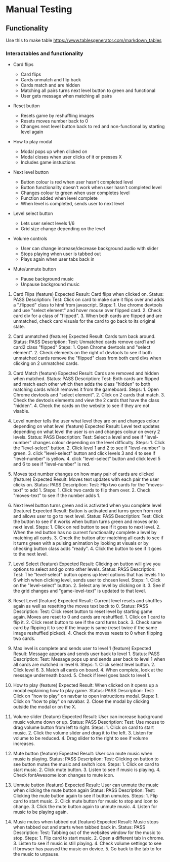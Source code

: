 # Manual Testing


## Functionality


Use this to make table https://www.tablesgenerator.com/markdown_tables


### Interactables and functionality 

- Card flips
    - Card flips
    - Cards unmatch and flip back
    - Cards match and are hidden
    - Matching all pairs turns next level button to green and functional
    - User gets message when matching all pairs

- Reset button
    - Resets game by reshuffling images
    - Resets moves number back to 0
    - Changes next level button back to red and non-functional by starting level again

- How to play modal
    - Modal pops up when clicked on
    - Modal closes when user clicks of it or presses X
    - Includes game instuctions


- Next level button
    - Button colour is red when user hasn't completed level
    - Button functionality doesn't work when user hasn't completed level
    - Changes colour to green when user completes level
    - Function added when level complete
    - When level is completed, sends user to next level 


- Level select button
    - Lets user select levels 1/6
    - Grid size change depending on the level

- Volume controls
    - User can change increase/decrease background audio with slider
    - Stops playing when user is tabbed out
    - Plays again when user tabs back in

- Mute/unmute button
    - Pause background music
    - Unpause background music

1. Card Flips (feature) Expected Result: Card flips when clicked on.  Status: PASS      Description: Test: Click on card to make sure it flips over and adds a ".flipped" class to html from javascript. Steps: 1. Use chrome devtools and use "select element" and hover mouse over flipped card.  2. Check card div for a class of "flipped". 3. When both cards are flipped and are unmatched, check card visuals for the card to go back to its original state. 



2. Card unmatched (feature) Expected Result: Cards turn back around.  Status: PASS    Description: Test: Unmatched cards remove card1 and card2 class "flipped" Steps: 1. Open Chrome devtools and "select element". 2. Check elements on the right of devtools to see if both unmatched cards remove the "flipped" class from both card divs when clicking on 2 unmatched cards.



3. Card Match (feature) Expected Result: Cards are removed and hidden when matched.  Status: PASS     Description: Test: Both cards are flipped and match each other which then adds the class "hidden" to both matching cards which removes it from the gameboard. Steps: 1. Open Chrome devtools and "select element". 2. Click on 2 cards that match.  3. Check the devtools elements and view the 2 cards that have the class "hidden". 4. Check the cards on the website to see if they are not visable.


4. Level number tells the user what level they are on and changes colour depending on what level (feature)  Expected Result: Level text updates depending on what level the user is on and changes colour on every 2 levels.  Status: PASS   Description: Test: Select a level and see if "level-number" changes colour depending on the level difficulty. Steps: 1. Click the "level-select" button. 2. Click level 1 and 2 to see if "level-number" is green. 3. click "level-select" button and click levels 3 and 4 to see if "level-number" is yellow. 4. click "level-select" button and click level 5 and 6 to see if "level-number" is red.



5. Moves text number changes on how many pair of cards are clicked (feature) Expected Result: Moves text updates with each pair the user clicks on.  Status: PASS     Description: Test: Flip two cards for the "moves-text" to add 1. Steps: 1. Click two cards to flip them over. 2. Check "moves-text" to see if the number adds 1. 



6. Next level button turns green and is activated when you complete level (feature) Expected Result: Button is activated and turns green from red and allows user to go to next level.  Status: PASS     Description: Test: Click the button to see if it works when button turns green and moves onto next level. Steps: 1. Click on red button to see if it goes to next level. 2. When the red button has no current functionality complete a level by matching all cards. 3. Check the button after matching all cards to see if it turns green with a pulsing animation by looking at visuals or by checking button class adds "ready". 4. Click the button to see if it goes to the next level.


7. Level Select (feature) Expected Result: Clicking on button will give you options to select and go onto other levels.   Status: PASS     Description: Test: The "level-select" button opens up level options that has levels 1 to 6 which when clicking level, sends user to chosen level. Steps: 1. Click on the "level-select" button. 2. Select any level by clicking on it. 3. See if the grid changes and "game-level-text" is updated to that level.



8. Reset Level (feature) Expected Result: Current level resets and shuffles again as well as resetting the moves text back to 0.  Status: PASS   Description: Test: Click reset button to reset level by starting game again. Moves are reset to 0 and cards are reshuffled. 1. Click on 1 card to flip it. 2. Click reset button to see if the card turns back. 3. Check same card by flipping it to see if the image is same (reset twice if the same image reshuffled picked). 4. Check the moves resets to 0 when flipping two cards.


9. Max level is complete and sends user to level 1 (feature) Expected Result: Message appears and sends user back to level 1.  Status: PASS     Description:  Test: Message pops up and sends user back to level 1 when all cards are matched in level 6. Steps: 1. Click select level button. 2. Click level 6. 3. Match all cards on board. 4. When complete, look at the message underneath board. 5. Check if level goes back to level 1.


10. How to play (feature) Expected Result: When clicked on it opens up a modal explaining how to play game.  Status: PASS    Description: Test:  Click on "how to play" on navbar to open instructions modal. Steps: 1. Click on "how to play" on navabar. 2. Close the modal by clicking outside the modal or on the X.


11. Volume slider (feature) Expected Result: User can increase background music volume down or up.  Status: PASS    Description: Test: Use mouse to drag volume button from left to right. Steps: 1. Click on card to start music. 2. Click the volume slider and drag it to the left. 3. Listen for volume to be reduced. 4. Drag slider to the right to see if volume increases.

12. Mute button (feature) Expected Result: User can mute music when music is playing.  Status: PASS   Description: Test: Clicking on button to see button mutes the music and switch icon.  Steps: 1. Click on card to start music. 2. Click mute button. 3. Listen to see if music is playing. 4. Check fontAwesome icon changes to mute icon.


13. Unmute button  (feature) Expected Result: User can unmute the music when clicking the mute button again  Status: PASS    Description: Test: Clicking the mute button again to see if button unmutes. Steps: 1. Flip card to start music. 2. Click mute button for music to stop and icon to change. 3. Click the mute button again to unmute music. 4. Listen for music to be playing again.


14. Music mutes when tabbed out (feature) Expected Result: Music stops when tabbed out and starts when tabbed back in. Status: PASS    Description: Test: Tabbing out of the websites window for the music to stop. Steps: 1. Flip card to start music. 2. Open a different tab in chrome. 3. Listen to see if music is still playing. 4. Check volume settings to see if browser has paused the music on device. 5. Go back to the tab to for the music to unpause.
